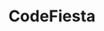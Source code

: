 ---
layout: homepage
title: CodeFiesta
description: CodeFiesta is a hackathon organised for students, by students.
image: /images/code_fiesta_icon.jpg
permalink: /
notification: Signups close Sunday 20 June 2021 - sign up now!  # TODO
sections:
    - hero:
        title: <b style="text-shadow:2px 2px 4px black">CodeFiesta 2021</b>
        subtitle: <b style="text-shadow:1px 1px 2px black">A hackathon by students, for students, supported by GovTech Singapore</b>
        # Wonder if it isn't auto-darkened? Or can perhaps be a dark mode logo
        background: /images/code_fiesta_logo.png
        button: Learn More
        url: /content/about/
        key_highlights:
            - title: Hackathon Timeline
              description: See the exciting line-up for the event!
              url: /content/timeline/
            - title: Sign Up Now
              url: https://go.gov.sg/codefiesta2021
            - title: FAQ
              description: If you want to ask anything, check here first!
              url: /content/faq/

    - infobar:
        title: CodeFiesta
        subtitle: A hackathon organised by students, for students
        description: Interested in Tech for Public Good?<br>CodeFiesta 2021 will be held virtually from 25 June and 4 July 2021.<br>Join now to take part in the only hackathon in Singapore focused on solving challenges impacting citizens and residents of Singapore!
        button: Find out More
        url: /content/about/
---